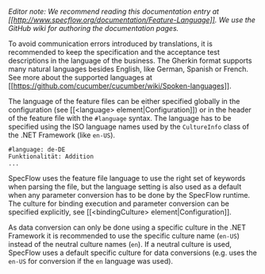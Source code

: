 _Editor note: We recommend reading this documentation entry at [[http://www.specflow.org/documentation/Feature-Language]]. We use the GitHub wiki for authoring the documentation pages._

To avoid communication errors introduced by translations, it is recommended to keep the specification and the acceptance test descriptions in the language of the business. The Gherkin format supports many natural languages besides English, like German, Spanish or French. See more about the supported languages at [[https://github.com/cucumber/cucumber/wiki/Spoken-languages]]. 

The language of the feature files can be either specified globally in the configuration (see [[&lt;language&gt; element|Configuration]]) or in the header of the feature file with the `#language` syntax. The language has to be specified using the ISO language names used by the `CultureInfo` class of the .NET Framework (like `en-US`). 

```
#language: de-DE
Funktionalität: Addition
...
```

SpecFlow uses the feature file language to use the right set of keywords when parsing the file, but the language setting is also used as a default when any parameter conversion has to be done by the SpecFlow runtime. The culture for binding execution and parameter conversion can be specified explicitly, see [[&lt;bindingCulture&gt; element|Configuration]].

As data conversion can only be done using a specific culture in the .NET Framework it is recommended to use the specific culture name (`en-US`) instead of the neutral culture names (`en`). If a neutral culture is used, SpecFlow uses a default specific culture for data conversions (e.g. uses the `en-US` for conversion if the `en` language was used).